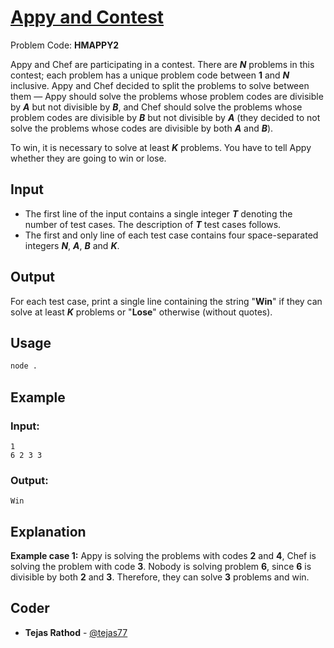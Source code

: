 
# [Appy and Contest](https://www.codechef.com/problems/HMAPPY2)
Problem Code: **HMAPPY2**

Appy and Chef are participating in a contest. There are **_N_** problems in this contest; each problem has a unique problem code between **1** and **_N_** inclusive. Appy and Chef decided to split the problems to solve between them ― Appy should solve the problems whose problem codes are divisible by **_A_** but not divisible by **_B_**, and Chef should solve the problems whose problem codes are divisible by **_B_** but not divisible by **_A_** (they decided to not solve the problems whose codes are divisible by both **_A_** and **_B_**).

To win, it is necessary to solve at least **_K_**
problems. You have to tell Appy whether they are going to win or lose.

## Input

- The first line of the input contains a single integer **_T_** denoting the number of test cases. The description of **_T_** test cases follows.
- The first and only line of each test case contains four space-separated integers **_N_**, **_A_**, **_B_** and **_K_**.

## Output

For each test case, print a single line containing the string "**Win**" if they can solve at least **_K_** problems or "**Lose**" otherwise (without quotes).

## Usage
```sh
node .
```
## Example
### Input:
```
1
6 2 3 3
```
### Output:
```
Win
```
## Explanation

**Example case 1:**
Appy is solving the problems with codes **2** and **4**, Chef is solving the problem with code **3**. Nobody is solving problem **6**, since **6** is divisible by both **2** and **3**. Therefore, they can solve **3** problems and win.

## Coder

* **Tejas Rathod** - [@tejas77](https://github.com/tejas77)
